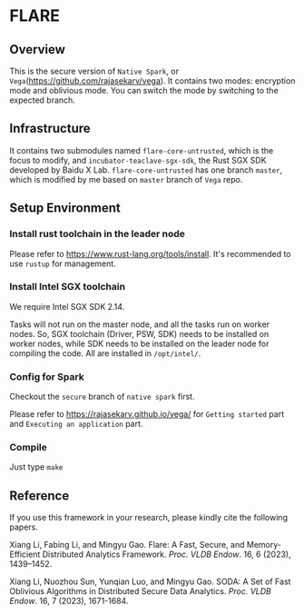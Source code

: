 FLARE
===

## Overview

This is the secure version of `Native Spark`, or `Vega`(https://github.com/rajasekarv/vega). It contains two modes: encryption mode and oblivious mode. You can switch the mode by switching to the expected branch.

## Infrastructure

It contains two submodules named `flare-core-untrusted`, which is the focus to modify, and `incubator-teaclave-sgx-sdk`, the Rust SGX SDK developed by Baidu X Lab. `flare-core-untrusted` has one branch `master`, which is modified by me based on `master` branch of `Vega` repo.

## Setup Environment

### Install rust toolchain in the leader node

Please refer to https://www.rust-lang.org/tools/install. It's recommended to use `rustup` for management. 

### Install Intel SGX toolchain

We require Intel SGX SDK 2.14.

Tasks will not run on the master node, and all the tasks run on worker nodes. So, SGX toolchain (Driver, PSW, SDK) needs to be installed on worker nodes, while SDK needs to be installed on the leader node for compiling the code. All are installed in `/opt/intel/`.

### Config for Spark

Checkout the `secure` branch of `native spark` first.

Please refer to https://rajasekarv.github.io/vega/ for `Getting started` part and `Executing an application` part. 

### Compile

Just type `make`

## Reference

If you use this framework in your research, please kindly cite the following papers.

Xiang Li, Fabing Li, and Mingyu Gao.
Flare: A Fast, Secure, and Memory-Efficient Distributed Analytics Framework.
*Proc. VLDB Endow*. 16, 6 (2023), 1439–1452.

Xiang Li, Nuozhou Sun, Yunqian Luo, and Mingyu Gao.
SODA: A Set of Fast Oblivious Algorithms in Distributed Secure Data Analytics.
*Proc. VLDB Endow*. 16, 7 (2023), 1671-1684.
